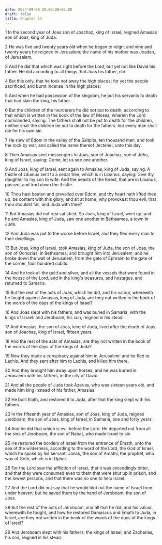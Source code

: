 ```yaml
---
date: 2024-09-06 20:00:28+02:00
draft: false
title: Chapter 14
---
```




1 In the second year of Joas son of Joachaz, king of Israel, reigned Amasias son of Joas, king of Juda.

2 He was five and twenty years old when he began to reign; and nine and twenty years he reigned in Jerusalem; the name of his mother was Joadan, of Jerusalem.

3 And he did that which was right before the Lord, but yet not like David his father. He did according to all things that Joas his father, did:

4 But this only, that he took not away the high places; for yet the people sacrificed, and burnt incense in the high places:

5 And when he had possession of the kingdom, he put his servants to death that had slain the king, his father.

6 But the children of the murderers he did not put to death, according to that which is written in the book of the law of Moses, wherein the Lord commanded, saying: The fathers shall not be put to death for the children, neither shall the children be put to death for the fathers: but every man shall die for his own sin.

7 He slew of Edom in the valley of the Saltpits, ten thousand men, and took the rock by war, and called the name thereof Jectehel, unto this day.

8 Then Amasias sent messengers to Joas, son of Joachaz, son of Jehu, king of Israel, saying: Come, let us see one another.

9 And Joas, king of Israel, sent again to Amasias, king of Juda, saying: A thistle of Libanus sent to a cedar tree, which is in Libanus, saying: Give thy daughter to my son to wife. And the beasts of the forest, that are in Libanus, passed, and trod down the thistle.

10 Thou hast beaten and prevailed over Edom, and thy heart hath lifted thee up; be content with this glory, and sit at home; why provokest thou evil, that thou shouldst fall, and Juda with thee?

11 But Amasias did not rest satisfied. So Joas, king of Israel, went up; and he and Amasias, king of Juda, saw one another in Bethsames, a town in Juda.

12 And Juda was put to the worse before Israel, and they fled every man to their dwellings.

13 But Joas, king of Israel, took Amasias, king of Juda, the son of Joas, the son of Ochozias, in Bethsames, and brought him into Jerusalem; and he broke down the wall of Jerusalem, from the gate of Ephraim to the gate of the corner, four hundred cubits.

14 And he took all the gold and silver, and all the vessels that were found in the house of the Lord, and in the king's treasures, and hostages, and returned to Samaria.

15 But the rest of the acts of Joas, which he did, and his valour, wherewith he fought against Amasias, king of Juda, are they not written in the book of the words of the days of the kings of Israel?

16 And Joas slept with his fathers, and was buried in Samaria, with the kings of Israel: and Jeroboam, his son, reigned in his stead.

17 And Amasias, the son of Joas, king of Juda, lived after the death of Joas, son of Joachaz, king of Israel, fifteen years.

18 And the rest of the acts of Amasias, are they not written in the book of the words of the days of the kings of Juda?

19 Now they made a conspiracy against him in Jerusalem: and he fled to Lachis. And they sent after him to Lachis, and killed him there.

20 And they brought him away upon horses, and he was buried in Jerusalem with his fathers, in the city of David.

21 And all the people of Juda took Azarias, who was sixteen years old, and made him king instead of his father, Amasias.

22 He built Elath, and restored it to Juda, after that the king slept with his fathers.

23 In the fifteenth year of Amasias, son of Joas, king of Juda, reigned Jeroboam, the son of Joas, king of Israel, in Samaria, one and forty years:

24 And he did that which is evil before the Lord. He departed not from all the sins of Jeroboam, the son of Nabat, who made Israel to sin.

25 He restored the borders of Israel from the entrance of Emath, unto the sea of the wilderness, according to the word of the Lord, the God of Israel, which he spoke by his servant, Jonas, the son of Amathi, the prophet, who was of Geth, which is in Opher.

26 For the Lord saw the affliction of Israel, that it was exceedingly bitter, and that they were consumed even to them that were shut up in prison, and the lowest persons, and that there was no one to help Israel.

27 And the Lord did not say that he would blot out the name of Israel from under heaven; but he saved them by the hand of Jeroboam, the son of Joas.

28 But the rest of the acts of Jeroboam, and all that he did, and his valour, wherewith he fought, and how he restored Damascus and Emath to Juda, in Israel, are they not written in the book of the words of the days of the kings of Israel?

29 And Jeroboam slept with his fathers, the kings of Israel; and Zacharias, his son, reigned in his stead.

